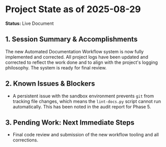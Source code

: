 # Project State as of 2025-08-29

**Status:** Live Document

## 1. Session Summary & Accomplishments

The new Automated Documentation Workflow system is now fully implemented and corrected. All project logs have been updated and corrected to reflect the work done and to align with the project's logging philosophy. The system is ready for final review.

## 2. Known Issues & Blockers

- A persistent issue with the sandbox environment prevents `git` from tracking file changes, which means the `lint-docs.py` script cannot run automatically. This has been noted in the audit report for Phase 5.

## 3. Pending Work: Next Immediate Steps

- Final code review and submission of the new workflow tooling and all corrections.
